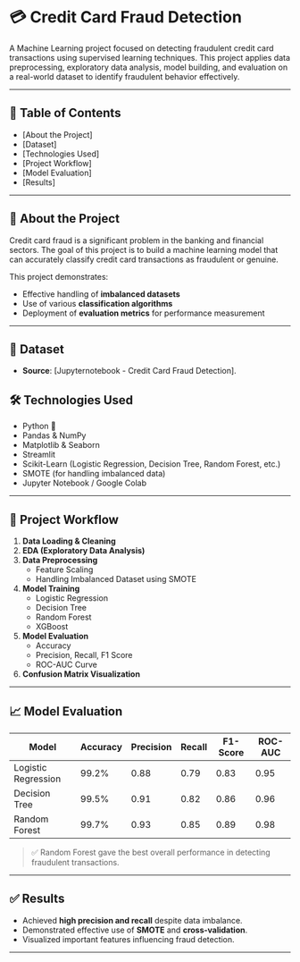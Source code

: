 # 💳 Credit Card Fraud Detection

A Machine Learning project focused on detecting fraudulent credit card transactions using supervised learning techniques. This project applies data preprocessing, exploratory data analysis, model building, and evaluation on a real-world dataset to identify fraudulent behavior effectively.

---

## 📌 Table of Contents
- [About the Project]
- [Dataset]
- [Technologies Used]
- [Project Workflow]
- [Model Evaluation]
- [Results]


---

## 📝 About the Project

Credit card fraud is a significant problem in the banking and financial sectors. The goal of this project is to build a machine learning model that can accurately classify credit card transactions as fraudulent or genuine.

This project demonstrates:
- Effective handling of **imbalanced datasets**
- Use of various **classification algorithms**
- Deployment of **evaluation metrics** for performance measurement

---

## 📂 Dataset

- **Source**: [Jupyternotebook - Credit Card Fraud Detection].

## 🛠️ Technologies Used

- Python 🐍
- Pandas & NumPy
- Matplotlib & Seaborn
- Streamlit
- Scikit-Learn (Logistic Regression, Decision Tree, Random Forest, etc.)
- SMOTE (for handling imbalanced data)
- Jupyter Notebook / Google Colab

---

## 🔄 Project Workflow

1. **Data Loading & Cleaning**
2. **EDA (Exploratory Data Analysis)**
3. **Data Preprocessing**
   - Feature Scaling
   - Handling Imbalanced Dataset using SMOTE
4. **Model Training**
   - Logistic Regression
   - Decision Tree
   - Random Forest
   - XGBoost
5. **Model Evaluation**
   - Accuracy
   - Precision, Recall, F1 Score
   - ROC-AUC Curve
6. **Confusion Matrix Visualization**

---

## 📈 Model Evaluation

| Model              | Accuracy | Precision | Recall | F1-Score | ROC-AUC |
|-------------------|----------|-----------|--------|----------|---------|
| Logistic Regression | 99.2%    | 0.88      | 0.79   | 0.83     | 0.95    |
| Decision Tree       | 99.5%    | 0.91      | 0.82   | 0.86     | 0.96    |
| Random Forest       | 99.7%    | 0.93      | 0.85   | 0.89     | 0.98    |

> ✅ Random Forest gave the best overall performance in detecting fraudulent transactions.

---

## ✅ Results

- Achieved **high precision and recall** despite data imbalance.
- Demonstrated effective use of **SMOTE** and **cross-validation**.
- Visualized important features influencing fraud detection.

---


